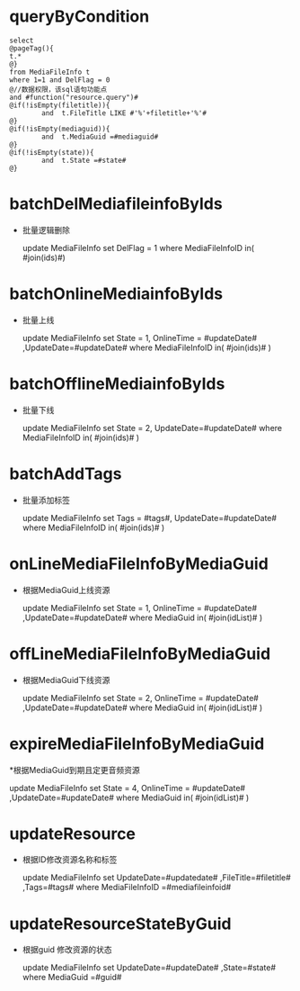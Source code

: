 
queryByCondition
===


    select 
    @pageTag(){
    t.*
    @}
    from MediaFileInfo t
    where 1=1 and DelFlag = 0 
    @//数据权限，该sql语句功能点  
    and #function("resource.query")#
    @if(!isEmpty(filetitle)){
            and  t.FileTitle LIKE #'%'+filetitle+'%'#
    @}
    @if(!isEmpty(mediaguid)){
            and  t.MediaGuid =#mediaguid#
    @}
    @if(!isEmpty(state)){
            and  t.State =#state#
    @}
    
    
    

batchDelMediafileinfoByIds
===

* 批量逻辑删除

    update MediaFileInfo set DelFlag = 1 where MediaFileInfoID  in( #join(ids)#)
    


batchOnlineMediainfoByIds
===

* 批量上线
    
     update MediaFileInfo set State = 1, OnlineTime = #updateDate# ,UpdateDate=#updateDate# where MediaFileInfoID  in( #join(ids)# )
     
     
     
batchOfflineMediainfoByIds
===  

  * 批量下线
  
    update MediaFileInfo set State = 2,  UpdateDate=#updateDate# where MediaFileInfoID  in( #join(ids)# )
  
  
  
batchAddTags 
===

  * 批量添加标签
  
     update MediaFileInfo set Tags = #tags#,  UpdateDate=#updateDate# where MediaFileInfoID  in( #join(ids)# )
        
        
onLineMediaFileInfoByMediaGuid
===

* 根据MediaGuid上线资源  

   update MediaFileInfo set State = 1, OnlineTime = #updateDate# ,UpdateDate=#updateDate# where MediaGuid  in( #join(idList)# )
  
  
offLineMediaFileInfoByMediaGuid  
===   
       
* 根据MediaGuid下线资源

    update MediaFileInfo set State = 2, OnlineTime = #updateDate# ,UpdateDate=#updateDate# where MediaGuid  in( #join(idList)# )
    
    
expireMediaFileInfoByMediaGuid
===

*根据MediaGuid到期且定更音频资源

   update MediaFileInfo set State = 4, OnlineTime = #updateDate# ,UpdateDate=#updateDate# where MediaGuid  in( #join(idList)# )
   
   
updateResource
===
* 根据ID修改资源名称和标签 

    update MediaFileInfo set  UpdateDate=#updatedate# ,FileTitle=#filetitle# ,Tags=#tags# where MediaFileInfoID =#mediafileinfoid#
    
    
    
updateResourceStateByGuid  
===

* 根据guid 修改资源的状态 

    update MediaFileInfo set  UpdateDate=#updateDate# ,State=#state#  where MediaGuid =#guid#
    

    